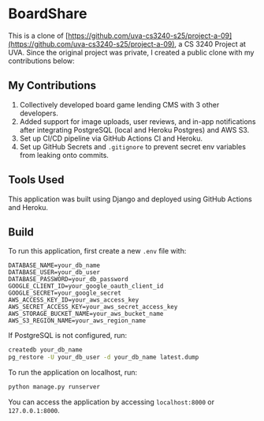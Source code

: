 # BoardShare #
This is a clone of [https://github.com/uva-cs3240-s25/project-a-09](https://github.com/uva-cs3240-s25/project-a-09), a CS 3240 Project at UVA. Since the original project was private, I created a public clone with my contributions below:

## My Contributions
1. Collectively developed board game lending CMS with 3 other developers.
2. Added support for image uploads, user reviews, and in-app notifications after integrating PostgreSQL (local and Heroku Postgres) and AWS S3.
3. Set up CI/CD pipeline via GitHub Actions CI and Heroku.
4. Set up GitHub Secrets and `.gitignore` to prevent secret env variables from leaking onto commits.

## Tools Used ##
This application was built using Django and deployed using GitHub Actions and Heroku. 

## Build ##
To run this application, first create a new `.env` file with:
```
DATABASE_NAME=your_db_name
DATABASE_USER=your_db_user
DATABASE_PASSWORD=your_db_password
GOOGLE_CLIENT_ID=your_google_oauth_client_id
GOOGLE_SECRET=your_google_secret
AWS_ACCESS_KEY_ID=your_aws_access_key
AWS_SECRET_ACCESS_KEY=your_aws_secret_access_key
AWS_STORAGE_BUCKET_NAME=your_aws_bucket_name
AWS_S3_REGION_NAME=your_aws_region_name
```

If PostgreSQL is not configured, run:
```bash
createdb your_db_name
pg_restore -U your_db_user -d your_db_name latest.dump
```

To run the application on localhost, run:
```bash
python manage.py runserver
```

You can access the application by accessing `localhost:8000` or `127.0.0.1:8000`.
